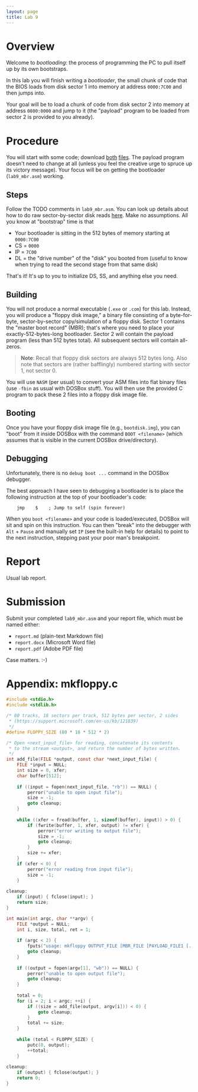 ```yaml
---
layout: page
title: Lab 9
---
```


# Overview

Welcome to *bootloading*: the process of programming the PC to pull itself up by its own bootstraps.

In this lab you will finish writing a *bootloader*, the small chunk of code that the BIOS loads from disk sector 1 into
memory at address `0000:7C00` and then jumps into.

Your goal will be to load a chunk of code from disk sector 2 into memory at address `0800:0000` and jump to it
(the "payload" program to be loaded from sector 2 is provided to you already).

# Procedure

You will start with some code; download [both]({{site.baseurl}}/downloads/lab9_mbr.asm)
[files]({{site.baseurl}}/downloads/lab9_payload.asm).  The payload program doesn't need to
change at all (unless you feel the creative urge to spruce up its victory message).
Your focus will be on getting the bootloader (`lab9_mbr.asm`) working.

## Steps

Follow the TODO comments in `lab9_mbr.asm`.  You can look up details about how to do raw sector-by-sector
disk reads [here](http://stanislavs.org/helppc/int_13.html).  Make no assumptions.  All you know at "bootstrap"
time is that

* Your bootloader is sitting in the 512 bytes of memory starting at `0000:7C00`
* CS = `0000`
* IP = `7C00`
* DL = the "drive number" of the "disk" you booted from (useful to know when trying to read the second
  stage from that same disk)

That's it!  It's up to you to initialize DS, SS, and anything else you need.

## Building

You will not produce a normal executable (`.exe` or `.com`) for this lab.  Instead, you will
produce a "floppy disk image," a binary file consisting of a byte-for-byte, sector-by-sector
copy/simulation of a floppy disk.  Sector 1 contains the "master boot record" (MBR); that's where
you need to place your exactly-512-bytes-long bootloader.  Sector 2 will contain the payload
program (less than 512 bytes total).  All subsequent sectors will contain all-zeros.

> **Note**: Recall that floppy disk sectors are always 512 bytes long.  Also note
> that sectors are (rather bafflingly) numbered starting with sector 1, not sector 0.

You will use `NASM` (per usual) to convert your ASM files into flat binary files
(use `-fbin` as usual with DOSBox stuff).  You will then use the provided C program
to pack these 2 files into a floppy disk image file.

## Booting

Once you have your floppy disk image file (e.g., `bootdisk.img`), you can "boot" from it
inside DOSBox with the command `BOOT <filename>` (which assumes that <filename> is visible
in the current DOSBox drive/directory).

## Debugging

Unfortunately, there is no `debug boot ...` command in the DOSBox debugger.

The best approach I have seen to debugging a bootloader is to place the following
instruction at the top of your bootloader's code:

        jmp    $    ; Jump to self (spin forever)

When you `boot <filename>` and your code is loaded/executed, DOSBox will sit and spin on this instruction.
You can then "break" into the debugger with `Alt` + `Pause` and manually set `IP` (see the built-in help
for details) to point to the next instruction, stepping past your poor man's breakpoint.

# Report

Usual lab report.

# Submission

Submit your completed `lab9_mbr.asm` and your report file, which must be named either:

* `report.md` (plain-text Markdown file)
* `report.docx` (Microsoft Word file)
* `report.pdf` (Adobe PDF file)

Case matters. :-)

# Appendix: mkfloppy.c

~~~~~~~~~~~~~~~~~~~~~~~~~~~~c
#include <stdio.h>
#include <stdlib.h>

/* 80 tracks, 18 sectors per track, 512 bytes per sector, 2 sides
 * (https://support.microsoft.com/en-us/kb/121839)
 */
#define FLOPPY_SIZE (80 * 18 * 512 * 2)

/* Open <next_input_file> for reading, concatenate its contents
 * to the stream <output>, and return the number of bytes written.
 */
int add_file(FILE *output, const char *next_input_file) {
    FILE *input = NULL;
    int size = 0, xfer;
    char buffer[512];
    
    if ((input = fopen(next_input_file, "rb")) == NULL) {
        perror("unable to open input file");
        size = -1;
        goto cleanup;
    }
    
    while ((xfer = fread(buffer, 1, sizeof(buffer), input)) > 0) {
        if (fwrite(buffer, 1, xfer, output) != xfer) {
            perror("error writing to output file");
            size = -1;
            goto cleanup;
        }
        size += xfer;
    }
    if (xfer < 0) {
        perror("error reading from input file");
        size = -1;
    }
    
cleanup:
    if (input) { fclose(input); }
    return size;
}

int main(int argc, char **argv) {
    FILE *output = NULL;
    int i, size, total, ret = 1;
    
    if (argc < 2) {
        fputs("usage: mkfloppy OUTPUT_FILE [MBR_FILE [PAYLOAD_FILE1 [...]]]", stderr);
        goto cleanup;
    }
    
    if ((output = fopen(argv[1], "wb")) == NULL) {
        perror("unable to open output file");
        goto cleanup;
    }
    
    total = 0;
    for (i = 2; i < argc; ++i) {
        if ((size = add_file(output, argv[i])) < 0) {
            goto cleanup;
        }
        total += size;
    }
    
    while (total < FLOPPY_SIZE) {
        putc(0, output);
        ++total;
    }
    
cleanup:
    if (output) { fclose(output); }
    return 0;
}
~~~~~~~~~~~~~~~~~~~~~~~~~~~~